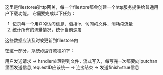 这里是filestore的http网关，每一个filestore都会创建一个http服务提供给普通用户下载功能。
它需要完成以下任务：
1. 记录每一个用户的访问信息，包括ip，访问的文件，消耗的流量
2. 统计所有的流量情况，统计当前速度

这些数据应该及时被更新到filestore内

在这一部分，系统的运行流程如下：

用户发送请求 -> handler处理得到文件，流式写入，每写完一次都要向iputchan里面发送信息,requestID应该统一 -> 连接结束 -> 发送finish=true信息